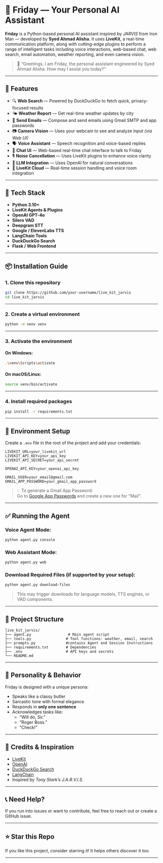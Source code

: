 # 🧠 Friday — Your Personal AI Assistant

**Friday** is a Python-based personal AI assistant inspired by *JARVIS* from Iron Man — developed by **Syed Ahmad Alisha**. It uses **LiveKit**, a real-time communication platform, along with cutting-edge plugins to perform a range of intelligent tasks including voice interactions, web-based chat, web search, email automation, weather reporting, and even camera vision.

> 🎩 “Greetings. I am Friday, the personal assistant engineered by Syed Ahmad Alisha. How may I assist you today?”

---

## 🚀 Features

- 🔍 **Web Search** — Powered by DuckDuckGo to fetch quick, privacy-focused results  
- 🌤️ **Weather Report** — Get real-time weather updates by city  
- 📨 **Send Emails** — Compose and send emails using Gmail SMTP and app passwords  
- 📷 **Camera Vision** — Uses your webcam to see and analyze input *(via Web UI)*  
- 🗣️ **Voice Assistant** — Speech recognition and voice-based replies  
- 💬 **Chat UI** — Web-based real-time chat interface to talk to Friday  
- 🎙️ **Noise Cancellation** — Uses LiveKit plugins to enhance voice clarity  
- 🧠 **LLM Integration** — Uses OpenAI for natural conversations  
- 📡 **LiveKit Cloud** — Real-time session handling and voice room integration  

---

## 🧰 Tech Stack

- **Python 3.10+**
- **LiveKit Agents & Plugins**
- **OpenAI GPT-4o**
- **Silero VAD**
- **Deepgram STT**
- **Google / ElevenLabs TTS**
- **LangChain Tools**
- **DuckDuckGo Search**
- **Flask / Web Frontend**

---

## 📦 Installation Guide

### 1. Clone this repository

```bash
git clone https://github.com/your-username/live_kit_jarvis
cd live_kit_jarvis
```

---

### 2. Create a virtual environment

```bash
python -m venv venv
```

---

### 3. Activate the environment

#### On Windows:
```bash
.\venv\Scripts\activate
```

#### On macOS/Linux:
```bash
source venv/bin/activate
```

---

### 4. Install required packages

```bash
pip install -r requirements.txt
```

---

## 🔐 Environment Setup

Create a `.env` file in the root of the project and add your credentials:

```env
LIVEKIT_URL=your_livekit_url
LIVEKIT_API_KEY=your_api_key
LIVEKIT_API_SECRET=your_api_secret

OPENAI_API_KEY=your_openai_api_key

GMAIL_USER=your_email@gmail.com
GMAIL_APP_PASSWORD=your_gmail_app_password
```

> 💡 To generate a Gmail App Password:  
> Go to [Google App Passwords](https://myaccount.google.com/apppasswords) and create a new one for "Mail".

---

## ✅ Running the Agent

### Voice Agent Mode:

```bash
python agent.py console
```

### Web Assistant Mode:

```bash
python agent.py web
```

### Download Required Files (if supported by your setup):

```bash
python agent.py download-files
```

> This may trigger downloads for language models, TTS engines, or VAD components.

---

## 📁 Project Structure

```
live_kit_jarvis/
├── agent.py                 # Main agent script
├── tools.py                # Tool functions: weather, email, search
├── prompts.py              #contains Agent and Session Instructions 
├── requirements.txt        # Dependencies                    
├── .env                    # API keys and secrets
└── README.md
```

---

## 🤖 Personality & Behavior

Friday is designed with a unique persona:

- Speaks like a classy butler
- Sarcastic tone with formal elegance
- Responds in **only one sentence**
- Acknowledges tasks like:
  - “Will do, Sir.”
  - “Roger Boss.”
  - “Check!”

---

## 🧠 Credits & Inspiration

- [LiveKit](https://livekit.io)
- [OpenAI](https://openai.com)
- [DuckDuckGo Search](https://duckduckgo.com)
- [LangChain](https://www.langchain.com/)
- Inspired by *Tony Stark’s J.A.R.V.I.S.*

---

## 📞 Need Help?

If you run into issues or want to contribute, feel free to reach out or create a GitHub issue.

---

## ⭐ Star this Repo

If you like this project, consider starring it! It helps others discover it too.

---
